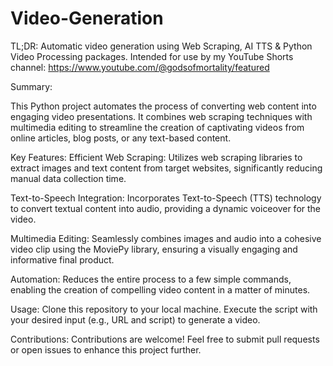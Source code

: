 # Video-Generation

TL;DR: Automatic video generation using Web Scraping, AI TTS & Python Video Processing packages. Intended for use by my YouTube Shorts channel: https://www.youtube.com/@godsofmortality/featured

Summary:

This Python project automates the process of converting web content into engaging video presentations. It combines web scraping techniques with multimedia editing to streamline the creation of captivating videos from online articles, blog posts, or any text-based content. 

Key Features: Efficient Web Scraping: Utilizes web scraping libraries to extract images and text content from target websites, significantly reducing manual data collection time. 

Text-to-Speech Integration: Incorporates Text-to-Speech (TTS) technology to convert textual content into audio, providing a dynamic voiceover for the video. 

Multimedia Editing: Seamlessly combines images and audio into a cohesive video clip using the MoviePy library, ensuring a visually engaging and informative final product. 

Automation: Reduces the entire process to a few simple commands, enabling the creation of compelling video content in a matter of minutes. 

Usage: Clone this repository to your local machine. Execute the script with your desired input (e.g., URL and script) to generate a video. 

Contributions: Contributions are welcome! Feel free to submit pull requests or open issues to enhance this project further.
